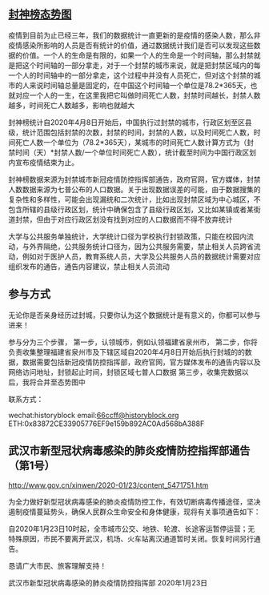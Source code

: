 ## [封神榜态势图](https://mandarenmanman.github.io/lockdown/datav/)
疫情到目前为止已经三年，我们的数据统计一直更新的是疫情的感染人数，那么非疫情感染所影响的人员是否有统计的价值，通过数据统计我们是否可以发现这些数据的价值。一个人的生命是有限的，如果一个人的生命是一个时间轴，那么封禁就是把这个时间轴的一部分拿走，对于一个封禁的城市来说，就是把封禁区域内的每一个人的时间轴中的一部分拿走，这个过程中并没有人员死亡，但对这个封禁的城市的人来说时间轴总量是固定的，在中国这个时间轴一个单位是78.2*365天，也就对应一个人的一生，在这里我把它叫做时间死亡人数，封禁时间越长，封禁人数越多，时间死亡人数越多，影响也就越大

封神榜统计自2020年4月8日开始后，中国执行过封禁的城市，行政区划至区县级，统计范围包括封禁的次数，封禁的时间，封禁的人数，以及时间死亡人数，时间死亡人数一个单位为（78.2*365天），某城市的时间死亡人数计算方式为（封禁时间（天）*封禁人数/一个单位时间死亡人数），统计截至时间为中国行政区划内宣布疫情结束为止。

封神榜数据来源为封禁城市新冠疫情防控指挥部通告，政府官网，官方媒体，封禁人数数据来源为七普公布的人口数据。关于出现数据误差的可能，由于数据搜集的复杂性和多样性，可能会出现漏统和二次统计，比如出现封禁区域为中心城区，不包含所辖的县级行政区划，统计中确保包含了县级行政区划，又比如某镇或者某街道封禁，但由于对应行政区划没有找到对应的人口数据而不得不放弃统计

大学与公共服务单独统计，大学统计口径为学校执行封锁政策，只能在校园内流动，与外界隔绝，公共服务统计口径为，因为公共服务需要，禁止相关人员跨省流动，例如对于医护人员，教育系统人员，大学及公共服务人员的数据统计需要对应组织发布的通告，通告内容建议，禁止相关人员流动

## 参与方式
无论你是否亲身经历过封城，只要你认为这个数据统计是有意义的，你都可以参与进来！

参与分为三个步骤，
第一步，认领城市，例如认领福建省泉州市，
第二步，你将负责收集整理福建省泉州市及下辖区域自2020年4月8日开始后执行封城的的数据，数据需要包括新冠疫情防控指挥部，政府官网，官方媒体发布的通告内容以及网络访问地址，封锁起止时间，封锁区域七普人口数据
第三步，收集完数据以后，我将合并至态势图中

联系方式：

wechat:historyblock   email:66ccff@historyblock.org   ETH:0x83872CE33905776EF9e159b892AC0Ad568bA388F

## 武汉市新型冠状病毒感染的肺炎疫情防控指挥部通告（第1号）
http://www.gov.cn/xinwen/2020-01/23/content_5471751.htm

为全力做好新型冠状病毒感染的肺炎疫情防控工作，有效切断病毒传播途径，坚决遏制疫情蔓延势头，确保人民群众生命安全和身体健康，现将有关事项通告如下：

自2020年1月23日10时起，全市城市公交、地铁、轮渡、长途客运暂停运营；无特殊原因，市民不要离开武汉，机场、火车站离汉通道暂时关闭。恢复时间另行通告。

恳请广大市民、旅客理解支持！

武汉市新型冠状病毒感染的肺炎疫情防控指挥部
2020年1月23日
